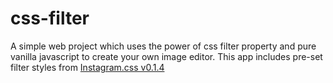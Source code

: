 # css-filter
A simple web project which uses the power of css filter property and pure vanilla javascript to create your own image editor.
This app includes pre-set filter styles from [Instagram.css v0.1.4](github.com/picturepan2/instagram.css)
